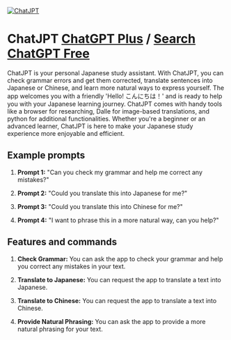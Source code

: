 
[![ChatJPT](https://files.oaiusercontent.com/file-L3TrQcBcctPQ9cnkpmCBlk1P?se=2123-10-17T04%3A26%3A56Z&sp=r&sv=2021-08-06&sr=b&rscc=max-age%3D31536000%2C%20immutable&rscd=attachment%3B%20filename%3Dc9d01c54-539b-4ed1-8d26-536115a5c83b.png&sig=zxXD50kzkwW9aulEoBwEc6j7j8Z4Q%2Bw/JGs5X3lWfFw%3D)](https://chat.openai.com/g/g-ErmwIOXcP-chatjpt)

# ChatJPT [ChatGPT Plus](https://chat.openai.com/g/g-ErmwIOXcP-chatjpt) / [Search ChatGPT Free](https://gptcall.net/index.html#/?search=ChatJPT)

ChatJPT is your personal Japanese study assistant. With ChatJPT, you can check grammar errors and get them corrected, translate sentences into Japanese or Chinese, and learn more natural ways to express yourself. The app welcomes you with a friendly 'Hello! こんにちは！' and is ready to help you with your Japanese learning journey. ChatJPT comes with handy tools like a browser for researching, Dalle for image-based translations, and python for additional functionalities. Whether you're a beginner or an advanced learner, ChatJPT is here to make your Japanese study experience more enjoyable and efficient.

## Example prompts

1. **Prompt 1:** "Can you check my grammar and help me correct any mistakes?"

2. **Prompt 2:** "Could you translate this into Japanese for me?"

3. **Prompt 3:** "Could you translate this into Chinese for me?"

4. **Prompt 4:** "I want to phrase this in a more natural way, can you help?"

## Features and commands

1. **Check Grammar:** You can ask the app to check your grammar and help you correct any mistakes in your text.

2. **Translate to Japanese:** You can request the app to translate a text into Japanese.

3. **Translate to Chinese:** You can request the app to translate a text into Chinese.

4. **Provide Natural Phrasing:** You can ask the app to provide a more natural phrasing for your text.


